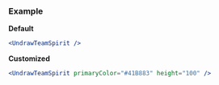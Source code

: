 ### Example

**Default**
```jsx
<UndrawTeamSpirit />
```

**Customized**
```jsx
<UndrawTeamSpirit primaryColor="#41B883" height="100" />
```

